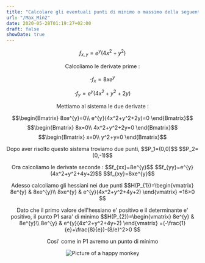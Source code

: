 ```yaml
---
title: "Calcolare gli eventuali punti di minimo o massimo della seguente funzione"
url: "/Max_Min2"
date: 2020-05-28T01:19:27+02:00
draft: false
showDate: true
---
```


$$f_{x,y}=e^y(4x^2+y^2)$$

<p align="center">Calcoliamo le derivate prime :

   $$\cdot f_{x}=8xe^{y}$$

   $$\cdot f_{y}=e^{y}(4x^2+y^2+2y)$$

</p>

<p align="center">Mettiamo al sistema le due derivate :

$$\begin{Bmatrix}
8xe^{y}=0\\
e^{y}(4x^2+y^2+2y)=0
\end{Bmatrix}$$
$$\begin{Bmatrix}
8x=0\\
4x^2+y^2+2y=0
\end{Bmatrix}$$
$$\begin{Bmatrix}
x=0\\
y^2+y=0
\end{Bmatrix}$$
</p>

<p align="center">Dopo aver risolto questo sistema troviamo due punti,
$$P_1=(0,0)$$
$$P_2=(0,-1)$$
</p>

<p align="center">Ora calcoliamo le derivate seconde :
$$f_{xx}=8e^{y}$$
$$f_{yy}=e^{y}(4x^2+y^2+4y+2)$$
$$f_{xy}=8xe^{y}$$
</p>
<p align="center">Adesso calcoliamo gli hessiani nei due punti
$$H(P_{1})=\begin{vmatrix}
8e^{y} & 8xe^{y}\\
8xe^{y} & e^{y}(4x^2+y^2+4y+2)
\end{vmatrix}
=16>0
$$
</p>
<p align="center">Dato che il primo valore dell'hessiano e' positivo e il determinante e' positivo, il punto P1 sara' di minimo
$$H(P_{2})=\begin{vmatrix}
8e^{y} & 8e^{y}\\
8e^{y} & e^{y}(4x^2+y^2+4y+2)
\end{vmatrix}
=(-\frac{1}{e}+\frac{8}{e})-(8/e)^2>0
$$
</p>
<p align="center">Cosi' come in P1 avremo un punto di minimo</p>
<p align="center">
    <img src = "https://m.media-amazon.com/images/I/415YCQ5ewDL._SL500_.jpg"
         alt = "Picture of a happy monkey" />
</p>
